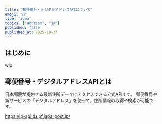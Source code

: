 ```yaml
---
title: "郵便番号・デジタルアドレスAPIについて"
emoji: "📮"
type: "idea"
topics: ["address", "jp"]
published: false
published_at: 2025-10-27
---
```


## はじめに

wip

## 郵便番号・デジタルアドレスAPIとは

日本郵便が提供する最新住所データにアクセスできる公式APIです。
郵便番号や新サービスの「デジタルアドレス」を使って、住所情報の取得や検索が可能です。

https://lp-api.da.pf.japanpost.jp/
